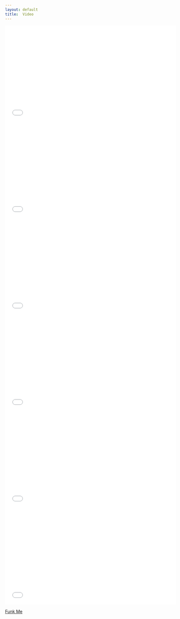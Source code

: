 ```yaml
---
layout: default
title:  Video
---
```

<iframe width="560" height="315" src="//www.youtube.com/embed/-ubqKYX_A6s" frameborder="0" allowfullscreen></iframe>

 
<iframe width="560" height="315" src="//www.youtube.com/embed/eNHUnEzxhdk" frameborder="0" allowfullscreen></iframe>

 
<iframe width="560" height="315" src="//www.youtube.com/embed/4Dw9mwG4xis" frameborder="0" allowfullscreen></iframe>


<iframe width="560" height="315" src="//www.youtube.com/embed/yWCLABhaL0A" frameborder="0" allowfullscreen></iframe>


<iframe width="560" height="315" src="//www.youtube.com/embed/3Yhrj0-jxP8" frameborder="0" allowfullscreen></iframe>


<iframe width="560" height="315" src="//www.youtube.com/embed/jqiZKo55bys" frameborder="0" allowfullscreen></iframe>


[Funk Me](http://www.tvp.pl/rzeszow/kultura/stacja-rzeszow-glowny/wideo/1010/12673408)



